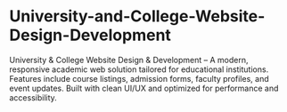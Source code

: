 # University-and-College-Website-Design-Development
 University &amp; College Website Design &amp; Development – A modern, responsive academic web solution tailored for educational institutions. Features include course listings, admission forms, faculty profiles, and event updates. Built with clean UI/UX and optimized for performance and accessibility.
